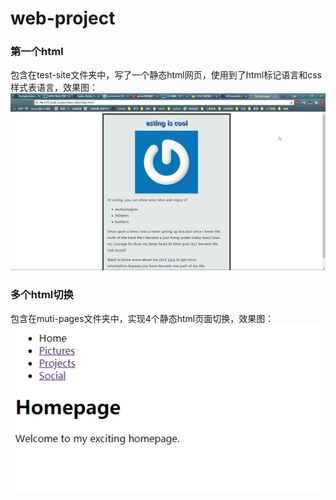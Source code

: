 # web-project

### 第一个html
包含在test-site文件夹中，写了一个静态html网页，使用到了html标记语言和css样式表语言，效果图：
![](https://github.com/LWTang/web-project/raw/master/screenshots/first-html.jpg)

### 多个html切换
包含在muti-pages文件夹中，实现4个静态html页面切换，效果图：
![](https://github.com/LWTang/web-project/raw/master/screenshots/muti-pages.jpg)